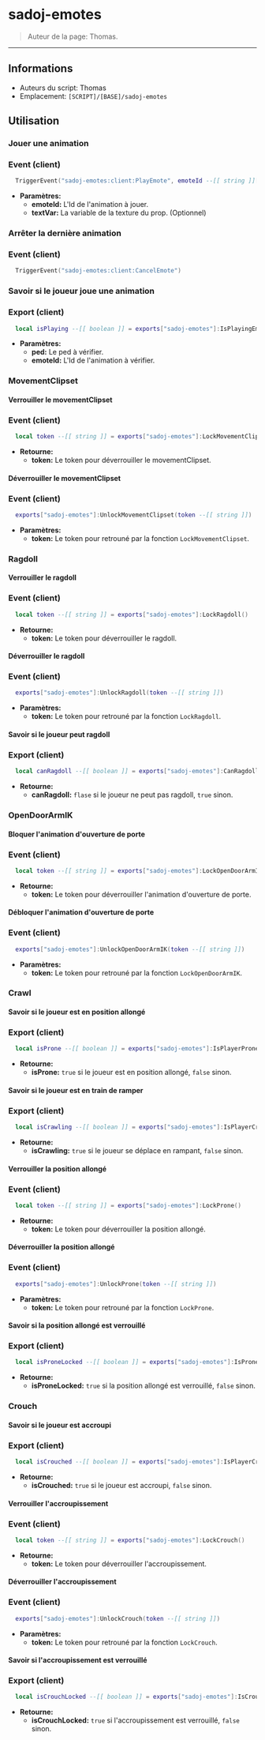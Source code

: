 # sadoj-emotes

> Auteur de la page: Thomas.

---

## Informations

* Auteurs du script: Thomas
* Emplacement: `[SCRIPT]/[BASE]/sadoj-emotes`


## Utilisation

### Jouer une animation

<!-- tabs:start -->
### **Event (client)**
```lua
  TriggerEvent("sadoj-emotes:client:PlayEmote", emoteId --[[ string ]][, textVar --[[ any ]]])
```
* **Paramètres:**
  * **emoteId:** L'Id de l'animation à jouer.
  * **textVar:** La variable de la texture du prop. (Optionnel)
<!-- tabs:end -->

### Arrêter la dernière animation

<!-- tabs:start -->
### **Event (client)**
```lua
  TriggerEvent("sadoj-emotes:client:CancelEmote")
```
<!-- tabs:end -->

### Savoir si le joueur joue une animation

<!-- tabs:start -->
### **Export (client)**
```lua
  local isPlaying --[[ boolean ]] = exports["sadoj-emotes"]:IsPlayingEmote(ped --[[ ped ]], emoteId --[[ string ]])
```
* **Paramètres:**
  * **ped:** Le ped à vérifier.
  * **emoteId:** L'Id de l'animation à vérifier.
<!-- tabs:end -->


### MovementClipset

#### Verrouiller le movementClipset
<!-- tabs:start -->
### **Event (client)**
```lua
  local token --[[ string ]] = exports["sadoj-emotes"]:LockMovementClipset()
```
* **Retourne:**
  * **token:** Le token pour déverrouiller le movementClipset.
<!-- tabs:end -->

#### Déverrouiller le movementClipset
<!-- tabs:start -->
### **Event (client)**
```lua
  exports["sadoj-emotes"]:UnlockMovementClipset(token --[[ string ]])
```
* **Paramètres:**
  * **token:** Le token pour retrouné par la fonction `LockMovementClipset`.
<!-- tabs:end -->


### Ragdoll

#### Verrouiller le ragdoll
<!-- tabs:start -->
### **Event (client)**
```lua
  local token --[[ string ]] = exports["sadoj-emotes"]:LockRagdoll()
```
* **Retourne:**
  * **token:** Le token pour déverrouiller le ragdoll.
<!-- tabs:end -->

#### Déverrouiller le ragdoll
<!-- tabs:start -->
### **Event (client)**
```lua
  exports["sadoj-emotes"]:UnlockRagdoll(token --[[ string ]])
```
* **Paramètres:**
  * **token:** Le token pour retrouné par la fonction `LockRagdoll`.
<!-- tabs:end -->

#### Savoir si le joueur peut ragdoll
<!-- tabs:start -->
### **Export (client)**
```lua
  local canRagdoll --[[ boolean ]] = exports["sadoj-emotes"]:CanRagdoll()
```
* **Retourne:**
  * **canRagdoll:** `flase` si le joueur ne peut pas ragdoll, `true` sinon.
<!-- tabs:end -->

### OpenDoorArmIK

#### Bloquer l'animation d'ouverture de porte
<!-- tabs:start -->
### **Event (client)**
```lua
  local token --[[ string ]] = exports["sadoj-emotes"]:LockOpenDoorArmIK()
```
* **Retourne:**
  * **token:** Le token pour déverrouiller l'animation d'ouverture de porte.
<!-- tabs:end -->

#### Débloquer l'animation d'ouverture de porte
<!-- tabs:start -->
### **Event (client)**
```lua
  exports["sadoj-emotes"]:UnlockOpenDoorArmIK(token --[[ string ]])
```
* **Paramètres:**
  * **token:** Le token pour retrouné par la fonction `LockOpenDoorArmIK`.
<!-- tabs:end -->


### Crawl

#### Savoir si le joueur est en position allongé
<!-- tabs:start -->
### **Export (client)**
```lua
  local isProne --[[ boolean ]] = exports["sadoj-emotes"]:IsPlayerProne()
```
* **Retourne:**
  * **isProne:** `true` si le joueur est en position allongé, `false` sinon.
<!-- tabs:end -->

#### Savoir si le joueur est en train de ramper
<!-- tabs:start -->
### **Export (client)**
```lua
  local isCrawling --[[ boolean ]] = exports["sadoj-emotes"]:IsPlayerCrawling()
```
* **Retourne:**
  * **isCrawling:** `true` si le joueur se déplace en rampant, `false` sinon.
<!-- tabs:end -->

#### Verrouiller la position allongé
<!-- tabs:start -->
### **Event (client)**
```lua
  local token --[[ string ]] = exports["sadoj-emotes"]:LockProne()
```
* **Retourne:**
  * **token:** Le token pour déverrouiller la position allongé.
<!-- tabs:end -->

#### Déverrouiller la position allongé
<!-- tabs:start -->
### **Event (client)**
```lua
  exports["sadoj-emotes"]:UnlockProne(token --[[ string ]])
```
* **Paramètres:**
  * **token:** Le token pour retrouné par la fonction `LockProne`.
<!-- tabs:end -->

#### Savoir si la position allongé est verrouillé
<!-- tabs:start -->
### **Export (client)**
```lua
  local isProneLocked --[[ boolean ]] = exports["sadoj-emotes"]:IsProneLocked()
```
* **Retourne:**
  * **isProneLocked:** `true` si la position allongé est verrouillé, `false` sinon.
<!-- tabs:end -->


### Crouch

#### Savoir si le joueur est accroupi
<!-- tabs:start -->
### **Export (client)**
```lua
  local isCrouched --[[ boolean ]] = exports["sadoj-emotes"]:IsPlayerCrouched()
```
* **Retourne:**
  * **isCrouched:** `true` si le joueur est accroupi, `false` sinon.
<!-- tabs:end -->

#### Verrouiller l'accroupissement
<!-- tabs:start -->
### **Event (client)**
```lua
  local token --[[ string ]] = exports["sadoj-emotes"]:LockCrouch()
```
* **Retourne:**
  * **token:** Le token pour déverrouiller l'accroupissement.
<!-- tabs:end -->

#### Déverrouiller l'accroupissement
<!-- tabs:start -->
### **Event (client)**
```lua
  exports["sadoj-emotes"]:UnlockCrouch(token --[[ string ]])
```
* **Paramètres:**
  * **token:** Le token pour retrouné par la fonction `LockCrouch`.
<!-- tabs:end -->

#### Savoir si l'accroupissement est verrouillé
<!-- tabs:start -->
### **Export (client)**
```lua
  local isCrouchLocked --[[ boolean ]] = exports["sadoj-emotes"]:IsCrouchLocked()
```
* **Retourne:**
  * **isCrouchLocked:** `true` si l'accroupissement est verrouillé, `false` sinon.
<!-- tabs:end -->








